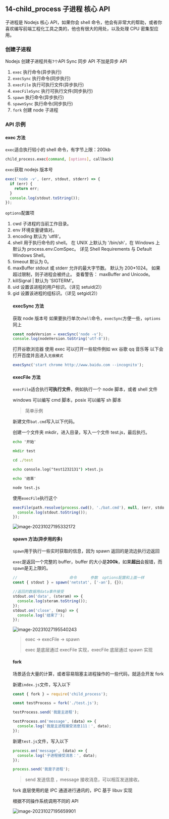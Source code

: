 ## 14-child_process 子进程 核心 API

子进程是 Nodejs 核心 API，如果你会 shell 命令，他会有非常大的帮助，或者你喜欢编写前端工程化工具之类的，他也有很大的用处，以及处理 CPU 密集型应用。

### 创建子进程

Nodejs 创建子进程共有`7个`API Sync 同步 API 不加是异步 API

1. `exec` 执行命令(异步执行)
2. `execSync` 执行命令(同步执行)
3. `execFile` 执行可执行文件(异步执行)
4. `execFileSync` 执行可执行文件(同步执行)
5. `spawn` 执行命令(异步执行)
6. `spawnSync` 执行命令(同步执行)
7. `fork` 创建 node 子进程

### API 示例

#### exec 方法

`exec`适合执行较小的 shell 命令，有字节上限：200kb

```sh
child_process.exec(command, [options], callback)
```

`exec`获取 nodejs 版本号

```js
exec('node -v', (err, stdout, stderr) => {
  if (err) {
    return err;
  }
  console.log(stdout.toString());
});
```

`options`配置项

1. cwd <string> 子进程的当前工作目录。
2. env <Object> 环境变量键值对。
3. encoding <string> 默认为 'utf8'。
4. shell <string> 用于执行命令的 shell。 在 UNIX 上默认为 '/bin/sh'，在 Windows 上默认为 process.env.ComSpec。 详见 Shell Requirements 与 Default Windows Shell。
5. timeout <number> 默认为 0。
6. maxBuffer <number> stdout 或 stderr 允许的最大字节数。 默认为 200\*1024。 如果超过限制，则子进程会被终止。 查看警告： maxBuffer and Unicode。
7. killSignal <string> | <integer> 默认为 'SIGTERM'。
8. uid <number> 设置该进程的用户标识。（详见 setuid(2)）
9. gid <number> 设置该进程的组标识。（详见 setgid(2)）

#### execSync 方法

获取 node 版本号 如果要执行单次`shell`命令，`execSync`方便一些，`options`同上

```js
const nodeVersion = execSync('node -v');
console.log(nodeVersion.toString('utf-8'));
```

打开谷歌浏览器 使用 exec 可以打开一些软件例如 wx 谷歌 qq 音乐等 以下会打开百度并且进入`无痕模式`

```js
execSync('start chrome http://www.baidu.com --incognito');
```

#### execFile 方法

`execFile`适合执行**可执行文件**，例如执行一个 node 脚本，或者 shell 文件

windows 可以编写 cmd 脚本，posix 可以编写 sh 脚本

> 简单示例

新建文件`bat.cmd`写入以下代码。

创建一个文件夹 mkdir，进入目录，写入一个文件 test.js，最后执行。

```cmd
echo '开始'

mkdir test

cd ./test

echo console.log("test1232131") >test.js

echo '结束'

node test.js
```

使用`execFile`执行这个

```js
execFile(path.resolve(process.cwd(), './bat.cmd'), null, (err, stdout) => {
  console.log(stdout.toString());
});
```

![image-20231027195332172](https://chen-1320883525.cos.ap-chengdu.myqcloud.com/img/image-20231027195332172.png)

#### spawn 方法(异步用的多)

`spawn`用于执行一些实时获取的信息，因为 spawn 返回的是流边执行边返回

`exec`是返回一个完整的 buffer，buffer 的大小是**200k**，如果**超出**会报错，而`spawn`是无上限的。

```js
//                       命令      参数  options配置和上面一样
const { stdout } = spawn('netstat', ['-an'], {});

//返回的数据用data事件接受
stdout.on('data', (steram) => {
  console.log(steram.toString());
});
stdout.on('close', (msg) => {
  console.log('结束了');
});
```

![image-20231027195540243](https://chen-1320883525.cos.ap-chengdu.myqcloud.com/img/image-20231027195540243.png)

> exec -> execFile -> spawn
>
> exec 是底层通过 execFile 实现，execFile 底层通过 spawn 实现

#### fork

场景适合大量的计算，或者容易阻塞主进程操作的一些代码，就适合开发 fork

新建`index.js`文件，写入以下

```js
const { fork } = require('child_process');

const testProcess = fork('./test.js');

testProcess.send('我是主进程');

testProcess.on('message', (data) => {
  console.log('我是主进程接受消息111：', data);
});
```

新建`test.js`文件，写入以下

```js
process.on('message', (data) => {
  console.log('子进程接受消息：', data);
});

process.send('我是子进程');
```

> send 发送信息 ，message 接收消息，可以相互发送接收。

fork 底层使用的是 IPC 通道进行通讯的，IPC 基于 libuv 实现

根据不同操作系统调用不同的 API

![image-20231027195659901](https://chen-1320883525.cos.ap-chengdu.myqcloud.com/img/image-20231027195659901.png)
